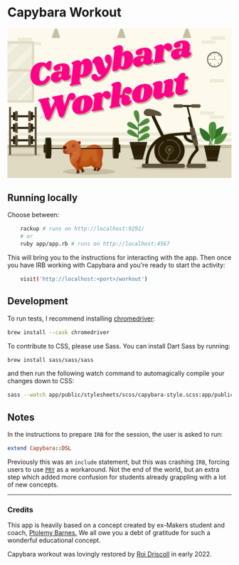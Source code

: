 # Capybara Workout

![Capybara Workout Image](./app/public/images/CapybaraWorkout.jpg)

## Running locally

Choose between:
```bash
    rackup # runs on http://localhost:9292/
    # or
    ruby app/app.rb # runs on http://localhost:4567
```

This will bring you to the instructions for interacting with the app. Then once you have IRB working with Capybara and you're ready to start the activity:

```bash
    visit('http://localhost:<port>/workout')
```

## Development

To run tests, I recommend installing [chromedriver](https://formulae.brew.sh/cask/chromedriver):

```bash
brew install --cask chromedriver
```

To contribute to CSS, please use Sass. You can install Dart Sass by running:

```bash
brew install sass/sass/sass
```

and then run the following watch command to automagically compile your changes down to CSS:

```bash
sass --watch app/public/stylesheets/scss/capybara-style.scss:app/public/stylesheets/css/capybara-style.css
```

## Notes

In the instructions to prepare `IRB` for the session, the user is asked to run:

```ruby
extend Capybara::DSL
```

Previously this was an `include` statement, but this was crashing `IRB`, forcing users to use [`PRY`](https://github.com/pry/pry) as a workaround. Not the end of the world, but an extra step which added more confusion for students already grappling with a lot of new concepts.

---

### Credits

This app is heavily based on a concept created by ex-Makers student and coach, [Ptolemy Barnes.](https://github.com/ptolemybarnes/capybara-workout) We all owe you a debt of gratitude for such a wonderful educational concept.

Capybara workout was lovingly restored by [Roi Driscoll](https://github.com/oceansize) in early 2022.